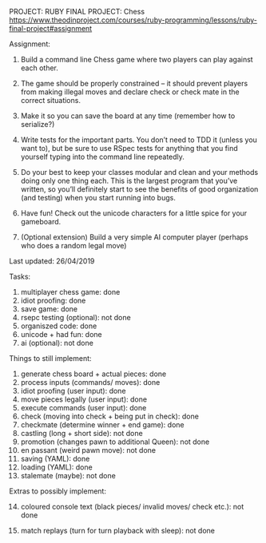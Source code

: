PROJECT: RUBY FINAL PROJECT: Chess
https://www.theodinproject.com/courses/ruby-programming/lessons/ruby-final-project#assignment

Assignment:

1. Build a command line Chess game where two players can play against each other.

2. The game should be properly constrained – it should prevent players from making illegal moves and declare check or check mate in the correct situations.

3. Make it so you can save the board at any time (remember how to serialize?)

4. Write tests for the important parts. You don’t need to TDD it (unless you want to), but be sure to use RSpec tests for anything that you find yourself typing into the command line repeatedly.

5. Do your best to keep your classes modular and clean and your methods doing only one thing each. This is the largest program that you’ve written, so you’ll definitely start to see the benefits of good organization (and testing) when you start running into bugs.

6. Have fun! Check out the unicode characters for a little spice for your gameboard.

7. (Optional extension) Build a very simple AI computer player (perhaps who does a random legal move)


Last updated: 26/04/2019

Tasks:
1. multiplayer chess game: done
2. idiot proofing: done
3. save game: done
4. rsepc testing (optional): not done
5. organiszed code: done
6. unicode + had fun: done
7. ai (optional): not done

Things to still implement:

1. generate chess board + actual pieces: done
2. process inputs (commands/ moves): done
3. idiot proofing (user input): done
4. move pieces legally (user input): done
5. execute commands (user input): done
6. check (moving into check + being put in check): done
7. checkmate (determine winner + end game): done
8. castling (long + short side): not done
9. promotion (changes pawn to additional Queen): not done
10. en passant (weird pawn move): not done
11. saving (YAML): done
12. loading  (YAML): done
13. stalemate (maybe): not done

Extras to possibly implement:

14. coloured console text (black pieces/ invalid moves/ check etc.): not done

15. match replays (turn for turn playback with sleep): not done
